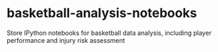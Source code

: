 # basketball-analysis-notebooks
Store IPython notebooks for basketball data analysis, including player performance and injury risk assessment
